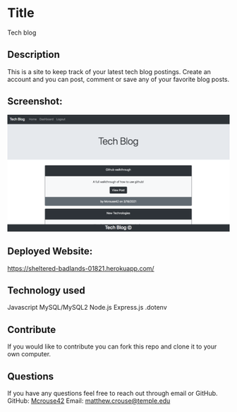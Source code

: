 # Title 
Tech blog

  ## Description
  This is a site to keep track of your latest tech blog postings. Create an account and you can post, comment or save any of your favorite blog posts. 
  
  ## Screenshot:
  <img src="https://github.com/Mcrouse42/tech-blog/blob/master/assets/Screen%20Shot%202021-03-22%20at%202.31.39%20PM%20(2).png" />
  
  ## Deployed Website:
  https://sheltered-badlands-01821.herokuapp.com/


  
  ## Technology used 
  Javascript
  MySQL/MySQL2
  Node.js
  Express.js
  .dotenv
  
  
  ## Contribute <a name="contribute"></a>
  If you would like to contribute you can fork this repo and clone it to your own computer. 


  ## Questions <a name="questions"></a>
  If you have any questions feel free to reach out through email or GitHub.
  GitHub: [Mcrouse42](https://github.com/Mcrouse42)
  Email: [matthew.crouse@temple.edu](mailto:matthew.crouse@temple.edu)
